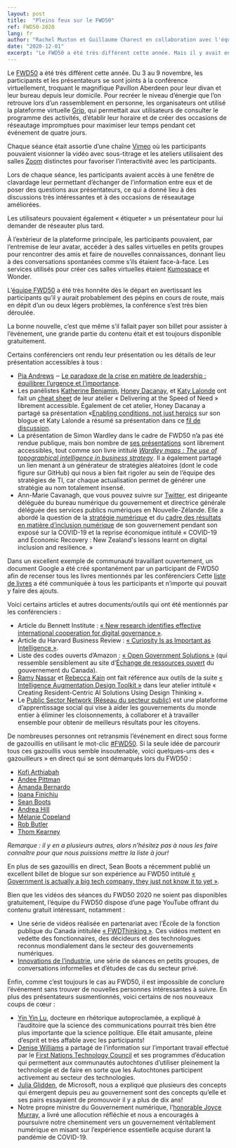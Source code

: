 ```yaml
---
layout: post
title:  "Pleins feux sur le FWD50"
ref: FWD50-2020
lang: fr
author: "Rachel Muston et Guillaume Charest en collaboration avec l'équipe de Stratégie TI"
date: "2020-12-01"
excerpt: "Le FWD50 a été très différent cette année. Mais il y avait encore beaucoup de passion et de volonté de la part des participants pour améliorer continuellement le gouvernement ! Ce billet de blogue présente quelques-unes des technologies utilisées pour réunir les participants de FWD50 ainsi que le contenu de FWD50 qui a été mis à disposition par les présentateurs et les participants."
---
```

<!--markdownlint-disable MD033-->
Le [FWD50](https://fwd50.com/) a été très différent cette année.
Du 3 au 9 novembre, les participants et les présentateurs se sont joints à la conférence virtuellement, troquant le magnifique Pavillon Aberdeen pour leur divan et leur bureau depuis leur domicile.
Pour recréer le niveau d’énergie que l’on retrouve lors d’un rassemblement en personne, les organisateurs ont utilisé la plateforme virtuelle [Grip](https://grip.events/), qui permettait aux utilisateurs de consulter le programme des activités, d’établir leur horaire et de créer des occasions de réseautage impromptues pour maximiser leur temps pendant cet événement de quatre jours.

Chaque séance était assortie d’une chaîne [Vimeo](https://vimeo.com) où les participants pouvaient visionner la vidéo avec sous-titrage et les ateliers utilisaient des salles [Zoom](https://zoom.us/) distinctes pour favoriser l’interactivité avec les participants.

Lors de chaque séance, les participants avaient accès à une fenêtre de clavardage leur permettant d’échanger de l’information entre eux et de poser des questions aux présentateurs, ce qui a donné lieu à des discussions très intéressantes et à des occasions de réseautage améliorées.

Les utilisateurs pouvaient également « étiqueter » un présentateur pour lui demander de réseauter plus tard.

À l’extérieur de la plateforme principale, les participants pouvaient, par l’entremise de leur avatar, accéder à des salles virtuelles en petits groupes pour rencontrer des amis et faire de nouvelles connaissances, donnant lieu à des conversations spontanées comme s’ils étaient face-à-face.
Les services utilisés pour créer ces salles virtuelles étaient [Kumospace](https://www.kumospace.com/) et Wonder.

L’[équipe FWD50](https://fwd50.com/fr/a-propos/#team) a été très honnête dès le départ en avertissant les participants qu’il y aurait probablement des pépins en cours de route, mais en dépit d’un ou deux légers problèmes, la conférence s’est très bien déroulée.

La bonne nouvelle, c’est que même s’il fallait payer son billet pour assister à l’événement, une grande partie du contenu était et est toujours disponible gratuitement.

Certains conférenciers ont rendu leur présentation ou les détails de leur présentation accessibles à tous :

- [Pia Andrews](https://twitter.com/piacandrews?lang=en) ‒ [Le paradoxe de la crise en matière de leadership : équilibrer l’urgence et l’importance](https://t.co/RELqF74GgK?amp=1).
- Les panélistes [Katherine Benjamin](https://twitter.com/mskatiebenjamin), [Honey Dacanay](https://twitter.com/honeygolightly?lang=en), et [Katy Lalonde](https://twitter.com/katylalonde) ont fait un [cheat sheet](https://docs.google.com/presentation/d/1gL57LdKFFZOm5ngL1HqHubzzG80aLewDcJY8hTDqsaQ/edit#slide=id.p) de leur atelier « Delivering at the Speed of Need » librement accessible.
Également de cet atelier, Honey Dacanay a partagé sa présentation «[Enabling conditions, not just heroics](https://t.co/a7u53IwYqs) sur son blogue et Katy Lalonde a résumé sa présentation dans ce [fil de discussion](https://twitter.com/katylalonde/status/1324010162798120962).
- La présentation de Simon Wardley dans le cadre de FWD50 n’a pas été rendue publique, mais bon nombre de [ses présentations](https://wardley-maps-community.github.io/awesome-wardley-maps/) sont librement accessibles, tout comme son livre intitulé [*Wardley maps :* *The use of topographical intelligence in business strategy*](https://medium.com/wardleymaps/on-being-lost-2ef5f05eb1ec).
Il a également partagé un lien menant à un générateur de stratégies aléatoires (dont le code figure sur GitHub) qui nous a bien fait rigoler au sein de l’équipe des stratégies de TI, car chaque actualisation permet de générer une stratégie au nom totalement insensé.
- Ann-Marie Cavanagh, que vous pouvez suivre sur [Twitter](https://twitter.com/amqcs), est dirigeante déléguée du bureau numérique du gouvernement et directrice générale déléguée des services publics numériques en Nouvelle-Zélande.
Elle a abordé la question de la [stratégie numérique](https://www.digital.govt.nz/digital-government/strategy/strategy-summary/strategy-for-a-digital-public-service/) et du [cadre des résultats en matière d’inclusion numérique](https://www.digital.govt.nz/dmsdocument/167~digital-inclusion-outcomes-framework/html) de son gouvernement pendant son exposé sur la COVID-19 et la reprise économique intitulé « COVID-19 and Economic Recovery : New Zealand's lessons learnt on digital inclusion and resilience. »

Dans un excellent exemple de communauté travaillant ouvertement, un document Google a été créé spontanément par un participant de FWD50 afin de recenser tous les livres mentionnés par les conférenciers
Cette [liste de livres](https://docs.google.com/document/d/1Kyq80aMy_a6wnOdaHgzYLqSaqKfmjMmBdDnXKy6N4YQ/edit#heading=h.kr7a4cpsy27s) a été communiquée à tous les participants et n’importe qui pouvait y faire des ajouts.

Voici certains articles et autres documents/outils qui ont été mentionnés par les conférenciers :

- Article du Bennett Institute : [« New research identifies effective international cooperation for digital governance »](https://www.bennettinstitute.cam.ac.uk/news/new-research-identifies-effective-international-co/).
- Article du Harvard Business Review : [« Curiosity Is as Important as Intelligence »](https://hbr.org/2014/08/curiosity-is-as-important-as-intelligence).
- Liste des codes ouverts d’Amazon : [« Open Government Solutions »](https://aws.amazon.com/government-education/government/open-government-solutions/) (qui ressemble sensiblement au site d’[Échange de ressources ouvert](https://code.ouvert.canada.ca/fr/index.html) du gouvernement du Canada).
- [Ramy Nassar](https://twitter.com/ramynassar) et [Rebecca Kain](https://twitter.com/rebeccalkain) ont fait référence aux outils de la suite [« Intelligence Augmentation Design Toolkit »](https://futurice.com/ia-design-kit) dans leur atelier intitulé « Creating Resident-Centric AI Solutions Using Design Thinking ».
- Le [Public Sector Network (Réseau du secteur public)](https://publicsectornetwork.co/) est une plateforme d’apprentissage social qui vise à aider les gouvernements du monde entier à éliminer les cloisonnements, à collaborer et à travailler ensemble pour obtenir de meilleurs résultats pour les citoyens.

De nombreuses personnes ont retransmis l’événement en direct sous forme de gazouillis en utilisant le mot-clic [\#FWD50](https://twitter.com/search?q=(%23FWD50)%20since%3A2020-11-03&src=typed_query).
Si la seule idée de parcourir tous ces gazouillis vous semble insoutenable, voici quelques-uns des « gazouilleurs » en direct qui se sont démarqués lors du FWD50 :

- [Kofi Arthiabah](https://twitter.com/search?q=(%23fwd50)%20(from%3A@arthiak_tc)%20since%3A2020-11-01&src=typed_query&f=live)
- [Andee Pittman](https://twitter.com/search?q=(%23fwd50)%20(from%3A@andeepittmanux)%20since%3A2020-11-01&src=typed_query&f=live)
- [Amanda Bernardo](https://twitter.com/search?q=(%23fwd50)%20(from%3A@AmandaBernardo)%20since%3A2020-11-01&src=typed_query&f=live)
- [Ioana Finichiu](https://twitter.com/search?q=(%23fwd50)%20(from%3A@IFiniq)%20since%3A2020-11-01&src=typed_query&f=live)
- [Sean Boots](https://twitter.com/search?q=(%23fwd50)%20(from%3Asboots)%20since%3A2020-11-01&src=typed_query&f=live)
- [Andrea Hill](https://twitter.com/search?q=(%23fwd50)%20(from%3A@afhill)%20since%3A2020-11-01&src=typed_query&f=live)
- [Mélanie Copeland](https://twitter.com/search?q=(%23fwd50)%20(from%3A@Copeland309)%20since%3A2020-11-01&src=typed_query&f=live)
- [Rob Butler](https://twitter.com/search?q=(%23fwd50)%20(from%3A@RobButler)%20since%3A2020-11-01&src=typed_query&f=live)
- [Thom Kearney](https://twitter.com/search?q=(%23fwd50)%20(from%3A@thomkearney)%20since%3A2020-11-01&src=typed_query&f=live)

*Remarque : il y en a plusieurs autres, alors n’hésitez pas à nous les faire connaître pour que nous puissions mettre la liste à jour!*

En plus de ses gazouillis en direct, Sean Boots a récemment publié un excellent billet de blogue sur son expérience au FWD50 intitulé [« Government is actually a big tech company, they just not know it to yet »](https://sboots.ca/2020/11/16/government-is-actually-a-big-tech-company/).

Bien que les vidéos des séances du FWD50 2020 ne soient pas disponibles gratuitement, l’équipe du FWD50 dispose d’une page YouTube offrant du contenu gratuit intéressant, notamment :

- Une série de vidéos réalisée en partenariat avec l’École de la fonction publique du Canada intitulée [« FWDThinking »](https://www.youtube.com/playlist?list=PLHorZlq6n3CHYJKzyGU51l0-GHWuZ2Khg).
Ces vidéos mettent en vedette des fonctionnaires, des décideurs et des technologues reconnus mondialement dans le secteur des gouvernements numériques.
- [Innovations de l’industrie](https://www.youtube.com/playlist?list=PLHorZlq6n3CEMaLSfzjldgoAOATYw5zQ0), une série de séances en petits groupes, de conversations informelles et d’études de cas du secteur privé.

Enfin, comme c’est toujours le cas au FWD50, il est impossible de conclure l’événement sans trouver de nouvelles personnes intéressantes à suivre.
En plus des présentateurs susmentionnés, voici certains de nos nouveaux coups de cœur :

- [Yin Yin Lu](https://twitter.com/Yinneth), docteure en rhétorique autoproclamée, a expliqué à l’auditoire que la science des communications pourrait très bien être plus importante que la science politique.
Elle était amusante, pleine d’esprit et très affable avec les participants!
- [Denise Williams](https://twitter.com/quwutsunn?lang=en) a partagé de l’information sur l’important travail effectué par le [First Nations Technology Council](https://technologycouncil.ca/) et ses programmes d’éducation qui permettent aux communautés autochtones d’utiliser pleinement la technologie et de faire en sorte que les Autochtones participent activement au secteur des technologies.
- [Julia Glidden](https://twitter.com/JuliaGlidden), de Microsoft, nous a expliqué que plusieurs des concepts qui émergent depuis peu au gouvernement sont des concepts qu’elle et ses pairs essayaient de promouvoir il y a plus de dix ans!
- Notre propre ministre du Gouvernement numérique, l’[honorable Joyce Murray](https://twitter.com/JoyceMurray), a livré une allocution réfléchie et nous a encouragés à poursuivre notre cheminement vers un gouvernement véritablement numérique en misant sur l’expérience essentielle acquise durant la pandémie de COVID-19.

